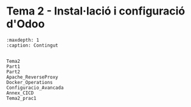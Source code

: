 # Tema 2 - Instal·lació i configuració d'Odoo

```{toctree}
:maxdepth: 1
:caption: Contingut


Tema2
Part1
Part2
Apache_ReverseProxy
Docker_Operations
Configuracio_Avancada
Annex_CICD
Tema2_prac1